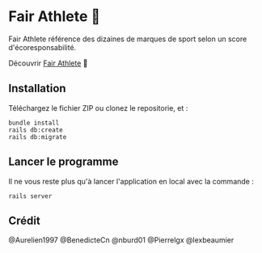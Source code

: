# Fair Athlete 🥇

Fair Athlete référence des dizaines de marques de sport selon un score d'écoresponsabilité. 

Découvrir [Fair Athlete](https://yuka-sport-dev2.herokuapp.com/) 🚀

## Installation

Téléchargez le fichier ZIP ou clonez le repositorie, et :

```
bundle install
rails db:create 
rails db:migrate
```

## Lancer le programme

Il ne vous reste plus qu'à lancer l'application en local avec la commande : 
```
rails server
```

## Crédit 
@Aurelien1997 
@BenedicteCn 
@nburd01 
@Pierrelgx 
@lexbeaumier
